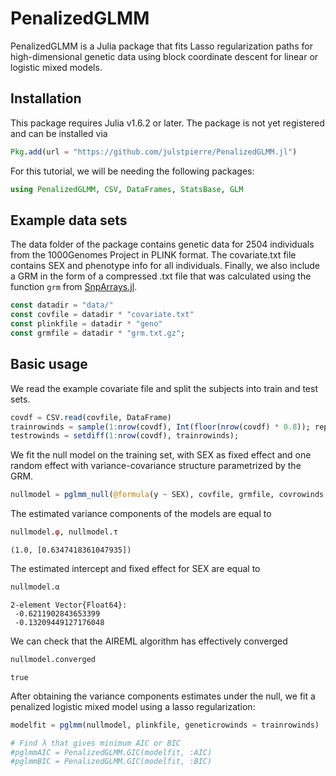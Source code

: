 # PenalizedGLMM

PenalizedGLMM is a Julia package that fits Lasso regularization paths for high-dimensional genetic data using block coordinate descent for linear or logistic mixed models.

## Installation

This package requires Julia v1.6.2 or later. The package is not yet registered and can be installed via


```julia
Pkg.add(url = "https://github.com/julstpierre/PenalizedGLMM.jl")
```

For this tutorial, we will be needing the following packages:


```julia
using PenalizedGLMM, CSV, DataFrames, StatsBase, GLM
```

## Example data sets

The data folder of the package contains genetic data for 2504 individuals from the 1000Genomes Project in PLINK format. The covariate.txt file contains SEX and phenotype info for all individuals. Finally, we also include a GRM in the form of a compressed .txt file that was calculated using the function `grm` from [SnpArrays.jl](https://openmendel.github.io/SnpArrays.jl/latest/). 


```julia
const datadir = "data/"
const covfile = datadir * "covariate.txt"
const plinkfile = datadir * "geno"
const grmfile = datadir * "grm.txt.gz";
```

## Basic usage

We read the example covariate file and split the subjects into train and test sets.


```julia
covdf = CSV.read(covfile, DataFrame)
trainrowinds = sample(1:nrow(covdf), Int(floor(nrow(covdf) * 0.8)); replace = false)
testrowinds = setdiff(1:nrow(covdf), trainrowinds);
```

We fit the null model on the training set, with SEX as fixed effect and one random effect with variance-covariance structure parametrized by the GRM.


```julia
nullmodel = pglmm_null(@formula(y ~ SEX), covfile, grmfile, covrowinds = trainrowinds, grminds = trainrowinds);
```

The estimated variance components of the models are equal to


```julia
nullmodel.φ, nullmodel.τ
```




    (1.0, [0.6347418361047935])



The estimated intercept and fixed effect for SEX are equal to


```julia
nullmodel.α
```




    2-element Vector{Float64}:
     -0.6211902843653399
     -0.13209449127176048



We can check that the AIREML algorithm has effectively converged


```julia
nullmodel.converged
```




    true



After obtaining the variance components estimates under the null, we fit a penalized logistic mixed model using a lasso regularization:


```julia
modelfit = pglmm(nullmodel, plinkfile, geneticrowinds = trainrowinds)
```


```julia
# Find λ that gives minimum AIC or BIC
#pglmmAIC = PenalizedGLMM.GIC(modelfit, :AIC)
#pglmmBIC = PenalizedGLMM.GIC(modelfit, :BIC)
```
